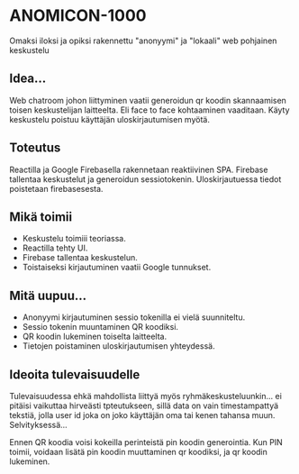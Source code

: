 
# ANOMICON-1000
Omaksi iloksi ja opiksi rakennettu "anonyymi" ja "lokaali" web pohjainen keskustelu

## Idea...
Web chatroom johon liittyminen vaatii generoidun qr koodin skannaamisen toisen keskustelijan laitteelta. Eli face to face kohtaaminen vaaditaan. 
Käyty keskustelu poistuu käyttäjän uloskirjautumisen myötä. 

## Toteutus 
Reactilla ja Google Firebasella rakennetaan reaktiivinen SPA. Firebase tallentaa keskustelut ja generoidun sessiotokenin. Uloskirjautuessa tiedot poistetaan firebasesesta. 
## Mikä toimii
 - Keskustelu toimiii teoriassa. 
 - Reactilla tehty UI.
 - Firebase tallentaa keskustelun. 
 - Toistaiseksi kirjautuminen vaatii Google tunnukset.
 
## Mitä uupuu...
 - Anonyymi kirjautuminen sessio tokenilla ei vielä suunniteltu. 
 - Sessio tokenin muuntaminen QR koodiksi.
 - QR koodin lukeminen toiselta laitteelta.
 - Tietojen poistaminen uloskirjautumisen yhteydessä. 
 
 ## Ideoita tulevaisuudelle
Tulevaisuudessa ehkä mahdollista liittyä myös ryhmäkeskusteluunkin... ei pitäisi vaikuttaa hirveästi tpteutukseen, sillä data on vain timestampattyä tekstiä, jolla user id joka on joko käyttäjän oma tai kenen tahansa muun. Selvityksessä...

Ennen QR koodia voisi kokeilla perinteistä pin koodin generointia. Kun PIN toimii, voidaan lisätä pin koodin muuttaminen qr koodiksi, ja qr koodin lukeminen.


